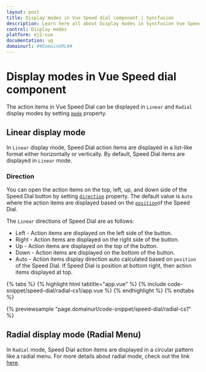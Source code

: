 ```yaml
---
layout: post
title: Display modes in Vue Speed dial component | Syncfusion
description: Learn here all about Display modes in Syncfusion Vue Speed dial component of Syncfusion Essential JS 2 and more.
control: Display modes 
platform: ej2-vue
documentation: ug
domainurl: ##DomainURL##
---
```


# Display modes in Vue Speed dial component

The action items in Vue Speed Dial can be displayed in `Linear` and `Radial` display modes by setting [`mode`](https://ej2.syncfusion.com/vue/documentation/api/speed-dial#mode) property.

## Linear display mode

In `Linear` display mode, Speed Dial action items are displayed in a list-like format either horizontally or vertically. By default, Speed Dial items are displayed in `Linear` mode.

### Direction

You can open the action items on the top, left, up, and down side of the Speed Dial button by setting [`direction`](https://ej2.syncfusion.com/vue/documentation/api/speed-dial#direction) property. The default value is `Auto` where the action items are displayed based on the [`position`](https://ej2.syncfusion.com/vue/documentation/api/speed-dial#position)of the Speed Dial.

The `Linear` directions of Speed Dial are as follows:

* Left - Action items are displayed on the left side of the button.
* Right - Action items are displayed on the right side of the button.
* Up - Action items are displayed on the top of the button.
* Down - Action items are displayed on the bottom of the button.
* Auto - Action items display direction auto calculated based on `position` of the Speed Dial. If Speed Dial is position at bottom right, then action items displayed at top.

{% tabs %}
{% highlight html tabtitle="app.vue" %}
{% include code-snippet/speed-dial/radial-cs1/app.vue %}
{% endhighlight %}
{% endtabs %}
        
{% previewsample "page.domainurl/code-snippet/speed-dial/radial-cs1" %}

## Radial display mode (Radial Menu)

In `Radial` mode, Speed Dial action items are displayed in a circular pattern like a radial menu. For more details about radial mode, check out the link [here](https://ej2.syncfusion.com/vue/documentation/speed-dial/radial-menu/).